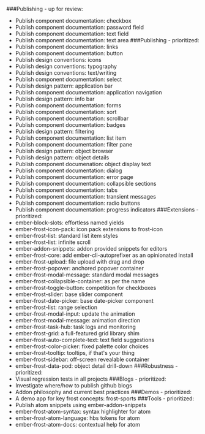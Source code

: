 
###Publishing - up for review:
- Publish component documentation: checkbox
- Publish component documentation: password field
- Publish component documentation: text field
- Publish component documentation: text area
###Publishing - prioritized:
- Publish component documentation: links
- Publish component documentation: button
- Publish design conventions: icons
- Publish design conventions: typography
- Publish design conventions: text/writing
- Publish component documentation: select
- Publish design pattern: application bar
- Publish component documentation: application navigation
- Publish design pattern: info bar
- Publish component documentation: forms
- Publish component documentation:  sort
- Publish component documentation: scrollbar
- Publish component documentation: badges
- Publish design pattern: filtering
- Publish component documentation: list item
- Publish component documentation: filter pane
- Publish design pattern: object browser
- Publish design pattern: object details
- Publish component documenation: object display text
- Publish component documentation: dialog
- Publish component documentation: error page
- Publish component documentation: collapsible sections
- Publish component documentation: tabs
- Publish component documentation: transient messages
- Publish component documentation: radio buttons
- Publish component documentation: progress indicators
###Extensions - prioritized:
- ember-block-slots: effortless named yields
- ember-frost-icon-pack: icon pack extensions to frost-icon
- ember-frost-list: standard list item styles
- ember-frost-list: infinite scroll
- ember-addon-snippets: addon provided snippets for editors
- ember-frost-core: add ember-cli-autoprefixer as an opinionated install
- ember-frost-upload: file upload with drag and drop
- ember-frost-popover: anchored popover container
- ember-frost-modal-message: standard modal messages
- ember-frost-collapsible-container: as per the name
- ember-frost-toggle-button: competition for checkboxes
- ember-frost-slider: base slider component
- ember-frost-date-picker: base date-picker component
- ember-frost-list: range selection
- ember-frost-modal-input: update the animation
- ember-frost-modal-message: animation direction
- ember-frost-task-hub: task logs and monitoring
- ember-frost-grid: a full-featured grid library shim
- ember-frost-auto-complete-text: text field suggestions
- ember-frost-color-picker: fixed palette color choices
- ember-frost-tooltip: tooltips, if that's your thing
- ember-frost-sidebar: off-screen revealable container
- ember-frost-data-pod: object detail drill-down
###Robustness - prioritized:
- Visual regression tests in all projects
###Blogs - prioritized:
- Investigate where/how to publish github blogs
- Addon philosophy and current best practices
###Demos - prioritized:
- A demo app for key frost concepts: frost-sports
###Tools - prioritized:
- Publish atom snippets using ember-addon-snippets
- ember-frost-atom-syntax: syntax highlighter for atom
- ember-frost-atom-language: hbs tokens for atom
- ember-frost-atom-docs: contextual help for atom